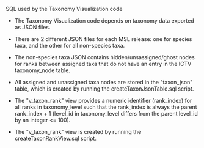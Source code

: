 SQL used by the Taxonomy Visualization code

- The Taxonomy Visualization code depends on taxonomy data exported as JSON files.

- There are 2 different JSON files for each MSL release: one for species taxa, and the other for all non-species taxa.

- The non-species taxa JSON contains hidden/unsassigned/ghost nodes for ranks between assigned taxa that do not have an entry in the ICTV taxonomy_node table.

- All assigned and unassigned taxa nodes are stored in the "taxon_json" table, which is created by running the createTaxonJsonTable.sql script.

- The "v_taxon_rank" view provides a numeric identifier (rank_index) for all ranks in taxonomy_level such that the rank_index is always the parent rank_index + 1 (level_id in taxonomy_level differs from the parent level_id by an integer <= 100).

- The "v_taxon_rank" view is created by running the createTaxonRankView.sql script.

